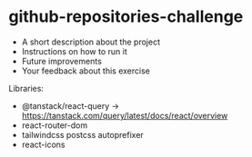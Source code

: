 # github-repositories-challenge

- A short description about the project
- Instructions on how to run it
- Future improvements
- Your feedback about this exercise

Libraries:
- @tanstack/react-query -> https://tanstack.com/query/latest/docs/react/overview
- react-router-dom
- tailwindcss postcss autoprefixer
- react-icons